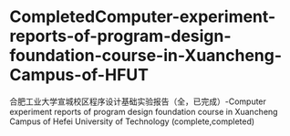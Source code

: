 # CompletedComputer-experiment-reports-of-program-design-foundation-course-in-Xuancheng-Campus-of-HFUT
合肥工业大学宣城校区程序设计基础实验报告（全，已完成）-Computer experiment reports of program design foundation course in Xuancheng Campus of Hefei University of Technology (complete,completed)
